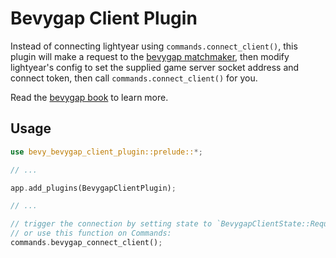 # Bevygap Client Plugin

Instead of connecting lightyear using `commands.connect_client()`, this plugin will
make a request to the [bevygap matchmaker](https://github.com/RJ/bevygap), then modify lightyear's config to set the supplied
game server socket address and connect token, then call `commands.connect_client()` for you.

Read the [bevygap book](https://rj.github.io/bevygap/) to learn more.

## Usage

```rust
use bevy_bevygap_client_plugin::prelude::*;

// ...

app.add_plugins(BevygapClientPlugin);

// ...

// trigger the connection by setting state to `BevygapClientState::Request`
// or use this function on Commands:
commands.bevygap_connect_client();
```